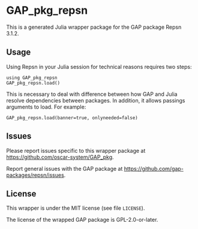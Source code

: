 # GAP_pkg_repsn

This is a generated Julia wrapper package for the GAP package Repsn 3.1.2.

## Usage

Using Repsn in your Julia session for technical reasons requires two steps:

    using GAP_pkg_repsn
    GAP_pkg_repsn.load()

This is necessary to deal with difference between how GAP and Julia
resolve dependencies between packages. In addition, it allows passings
arguments to load. For example:

    GAP_pkg_repsn.load(banner=true, onlyneeded=false)

## Issues

Please report issues specific to this wrapper package at <https://github.com/oscar-system/GAP_pkg>.

Report general issues with the GAP package at <https://github.com/gap-packages/repsn/issues>.

## License

This wrapper is under the MIT license (see file `LICENSE`).

The license of the wrapped GAP package is GPL-2.0-or-later.
